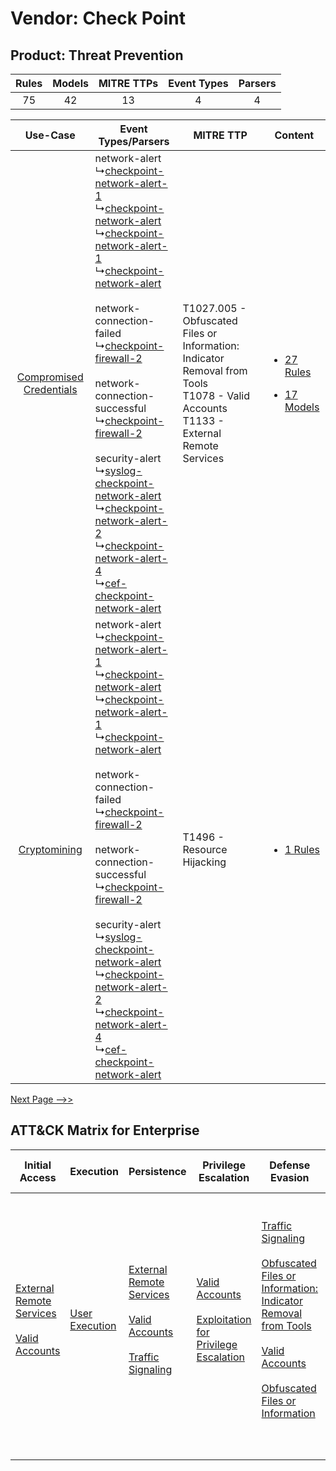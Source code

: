 Vendor: Check Point
===================
Product: Threat Prevention
--------------------------
| Rules | Models | MITRE TTPs | Event Types | Parsers |
|:-----:|:------:|:----------:|:-----------:|:-------:|
|  75   |   42   |     13     |      4      |    4    |

|    Use-Case    | Event Types/Parsers    | MITRE TTP    | Content    |
|:----:| ---- | ---- | ---- |
| [Compromised Credentials](../../../UseCases/uc_compromised_credentials.md) |  network-alert<br> ↳[checkpoint-network-alert-1](Ps/pC_checkpointnetworkalert1.md)<br> ↳[checkpoint-network-alert](Ps/pC_checkpointnetworkalert.md)<br> ↳[checkpoint-network-alert-1](Ps/pC_checkpointnetworkalert1.md)<br> ↳[checkpoint-network-alert](Ps/pC_checkpointnetworkalert.md)<br><br> network-connection-failed<br> ↳[checkpoint-firewall-2](Ps/pC_checkpointfirewall2.md)<br><br> network-connection-successful<br> ↳[checkpoint-firewall-2](Ps/pC_checkpointfirewall2.md)<br><br> security-alert<br> ↳[syslog-checkpoint-network-alert](Ps/pC_syslogcheckpointnetworkalert.md)<br> ↳[checkpoint-network-alert-2](Ps/pC_checkpointnetworkalert2.md)<br> ↳[checkpoint-network-alert-4](Ps/pC_checkpointnetworkalert4.md)<br> ↳[cef-checkpoint-network-alert](Ps/pC_cefcheckpointnetworkalert.md)<br> | T1027.005 - Obfuscated Files or Information: Indicator Removal from Tools<br>T1078 - Valid Accounts<br>T1133 - External Remote Services<br> | [<ul><li>27 Rules</li></ul><ul><li>17 Models</li></ul>](RM/r_m_check_point_threat_prevention_Compromised_Credentials.md) |
|    [Cryptomining](../../../UseCases/uc_cryptomining.md)    |  network-alert<br> ↳[checkpoint-network-alert-1](Ps/pC_checkpointnetworkalert1.md)<br> ↳[checkpoint-network-alert](Ps/pC_checkpointnetworkalert.md)<br> ↳[checkpoint-network-alert-1](Ps/pC_checkpointnetworkalert1.md)<br> ↳[checkpoint-network-alert](Ps/pC_checkpointnetworkalert.md)<br><br> network-connection-failed<br> ↳[checkpoint-firewall-2](Ps/pC_checkpointfirewall2.md)<br><br> network-connection-successful<br> ↳[checkpoint-firewall-2](Ps/pC_checkpointfirewall2.md)<br><br> security-alert<br> ↳[syslog-checkpoint-network-alert](Ps/pC_syslogcheckpointnetworkalert.md)<br> ↳[checkpoint-network-alert-2](Ps/pC_checkpointnetworkalert2.md)<br> ↳[checkpoint-network-alert-4](Ps/pC_checkpointnetworkalert4.md)<br> ↳[cef-checkpoint-network-alert](Ps/pC_cefcheckpointnetworkalert.md)<br> | T1496 - Resource Hijacking<br>    | [<ul><li>1 Rules</li></ul>](RM/r_m_check_point_threat_prevention_Cryptomining.md)    |
[Next Page -->>](2_ds_check_point_threat_prevention.md)

ATT&CK Matrix for Enterprise
----------------------------
| Initial Access                                                                                                                                   | Execution                                                           | Persistence                                                                                                                                                                                                            | Privilege Escalation                                                                                                                                          | Defense Evasion                                                                                                                                                                                                                                                                                                                                     | Credential Access | Discovery | Lateral Movement | Collection | Command and Control                                                                                                                                                                                                                                                                                                                                                                                                                                | Exfiltration                                                                                | Impact                                                                  |
| ------------------------------------------------------------------------------------------------------------------------------------------------ | ------------------------------------------------------------------- | ---------------------------------------------------------------------------------------------------------------------------------------------------------------------------------------------------------------------- | ------------------------------------------------------------------------------------------------------------------------------------------------------------- | --------------------------------------------------------------------------------------------------------------------------------------------------------------------------------------------------------------------------------------------------------------------------------------------------------------------------------------------------- | ----------------- | --------- | ---------------- | ---------- | -------------------------------------------------------------------------------------------------------------------------------------------------------------------------------------------------------------------------------------------------------------------------------------------------------------------------------------------------------------------------------------------------------------------------------------------------- | ------------------------------------------------------------------------------------------- | ----------------------------------------------------------------------- |
| [External Remote Services](https://attack.mitre.org/techniques/T1133)<br><br>[Valid Accounts](https://attack.mitre.org/techniques/T1078)<br><br> | [User Execution](https://attack.mitre.org/techniques/T1204)<br><br> | [External Remote Services](https://attack.mitre.org/techniques/T1133)<br><br>[Valid Accounts](https://attack.mitre.org/techniques/T1078)<br><br>[Traffic Signaling](https://attack.mitre.org/techniques/T1205)<br><br> | [Valid Accounts](https://attack.mitre.org/techniques/T1078)<br><br>[Exploitation for Privilege Escalation](https://attack.mitre.org/techniques/T1068)<br><br> | [Traffic Signaling](https://attack.mitre.org/techniques/T1205)<br><br>[Obfuscated Files or Information: Indicator Removal from Tools](https://attack.mitre.org/techniques/T1027/005)<br><br>[Valid Accounts](https://attack.mitre.org/techniques/T1078)<br><br>[Obfuscated Files or Information](https://attack.mitre.org/techniques/T1027)<br><br> |                   |           |                  |            | [Non-Standard Port](https://attack.mitre.org/techniques/T1571)<br><br>[Traffic Signaling](https://attack.mitre.org/techniques/T1205)<br><br>[Proxy: Multi-hop Proxy](https://attack.mitre.org/techniques/T1090/003)<br><br>[Proxy: External Proxy](https://attack.mitre.org/techniques/T1090/002)<br><br>[Application Layer Protocol](https://attack.mitre.org/techniques/T1071)<br><br>[Proxy](https://attack.mitre.org/techniques/T1090)<br><br> | [Exfiltration Over Alternative Protocol](https://attack.mitre.org/techniques/T1048)<br><br> | [Resource Hijacking](https://attack.mitre.org/techniques/T1496)<br><br> |